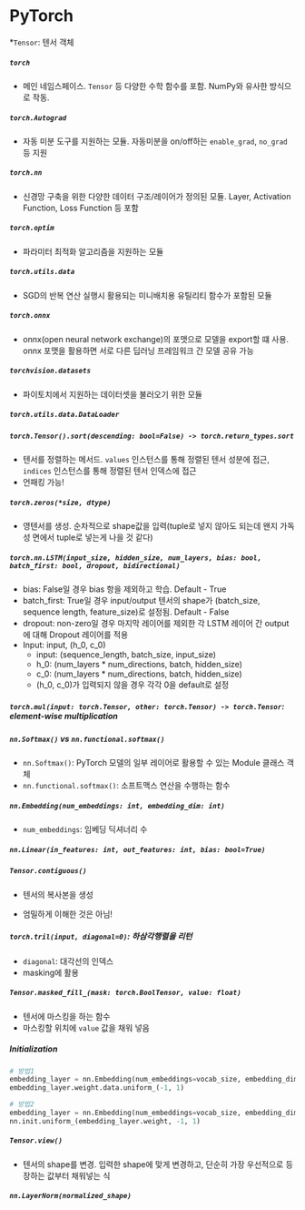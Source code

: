 # PyTorch
*`Tensor`: 텐서 객체

##### `torch`

- 메인 네임스페이스. `Tensor` 등 다양한 수학 함수를 포함. NumPy와 유사한 방식으로 작동.

##### `torch.Autograd`

- 자동 미분 도구를 지원하는 모듈. 자동미분을 on/off하는 `enable_grad`, `no_grad` 등 지원

##### `torch.nn`

- 신경망 구축을 위한 다양한 데이터 구조/레이어가 정의된 모듈. Layer, Activation Function, Loss Function 등 포함

##### `torch.optim`

- 파라미터 최적화 알고리즘을 지원하는 모듈

##### `torch.utils.data`

- SGD의 반복 연산 실행시 활용되는 미니배치용 유틸리티 함수가 포함된 모듈

##### `torch.onnx`

- onnx(open neural network exchange)의 포맷으로 모델을 export할 떄 사용. onnx 포맷을 활용하면 서로 다른 딥러닝 프레임워크 간 모델 공유 가능

##### `torchvision.datasets`

- 파이토치에서 지원하는 데이터셋을 불러오기 위한 모듈

##### `torch.utils.data.DataLoader`

##### `torch.Tensor().sort(descending: bool=False) -> torch.return_types.sort`

- 텐서를 정렬하는 메서드. `values` 인스턴스를 통해 정렬된 텐서 성분에 접근, `indices` 인스턴스를 통해 정렬된 텐서 인덱스에 접근
- 언패킹 가능!

##### `torch.zeros(*size, dtype)`

- 영텐서를 생성. 순차적으로 shape값을 입력(tuple로 넣지 않아도 되는데 왠지 가독성 면에서 tuple로 넣는게 나을 것 같다)

##### `torch.nn.LSTM(input_size, hidden_size, num_layers, bias: bool, batch_first: bool, dropout, bidirectional)`

- bias: False일 경우 bias 항을 제외하고 학습. Default - True
- batch_first: True일 경우 input/output 텐서의 shape가 (batch_size, sequence length, feature_size)로 설정됨. Default - False
- dropout: non-zero일 경우 마지막 레이어를 제외한 각 LSTM 레이어 간 output에 대해 Dropout 레이어를 적용
- Input: input, (h_0, c_0)
  - input: (sequence_length, batch_size, input_size)
  - h_0: (num_layers \* num_directions, batch, hidden_size)
  - c_0: (num_layers \* num_directions, batch, hidden_size)
  - (h_0, c_0)가 입력되지 않을 경우 각각  0을 default로 설정

##### `torch.mul(input: torch.Tensor, other: torch.Tensor) -> torch.Tensor`: element-wise multiplication

##### `nn.Softmax()` vs `nn.functional.softmax()`

- `nn.Softmax()`: PyTorch 모델의 일부 레이어로 활용할 수 있는 Module 클래스 객체
- `nn.functional.softmax()`: 소프트맥스 연산을 수행하는 함수

##### `nn.Embedding(num_embeddings: int, embedding_dim: int)`

- `num_embeddings`: 임베딩 딕셔너리 수

##### `nn.Linear(in_features: int, out_features: int, bias: bool=True)`

##### `Tensor.contiguous()`

- 텐서의 복사본을 생성

- 엄밀하게 이해한 것은 아님!

##### `torch.tril(input, diagonal=0)`: 하삼각행렬을 리턴

- `diagonal`: 대각선의 인덱스
- masking에 활용

##### `Tensor.masked_fill_(mask: torch.BoolTensor, value: float)`

- 텐서에 마스킹을 하는 함수
- 마스킹할 위치에 `value` 값을 채워 넣음

##### Initialization

```python
# 방법1
embedding_layer = nn.Embedding(num_embeddings=vocab_size, embedding_dim=3)
embedding_layer.weight.data.uniform_(-1, 1)

# 방법2 
embedding_layer = nn.Embedding(num_embeddings=vocab_size, embedding_dim=3)
nn.init.uniform_(embedding_layer.weight, -1, 1)
```

##### `Tensor.view()`

- 텐서의 shape를 변경. 입력한 shape에 맞게 변경하고, 단순히 가장 우선적으로 등장하는 값부터 채워넣는 식

##### `nn.LayerNorm(normalized_shape)`